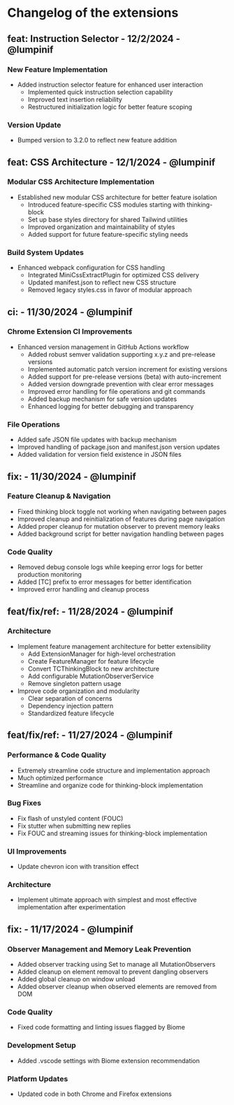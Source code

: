 <!-- markdownlint-disable MD024 -->

# Changelog of the extensions

## feat: Instruction Selector - 12/2/2024 - @lumpinif

### New Feature Implementation

- Added instruction selector feature for enhanced user interaction
  - Implemented quick instruction selection capability
  - Improved text insertion reliability
  - Restructured initialization logic for better feature scoping

### Version Update

- Bumped version to 3.2.0 to reflect new feature addition

## feat: CSS Architecture - 12/1/2024 - @lumpinif

### Modular CSS Architecture Implementation

- Established new modular CSS architecture for better feature isolation
  - Introduced feature-specific CSS modules starting with thinking-block
  - Set up base styles directory for shared Tailwind utilities
  - Improved organization and maintainability of styles
  - Added support for future feature-specific styling needs

### Build System Updates

- Enhanced webpack configuration for CSS handling
  - Integrated MiniCssExtractPlugin for optimized CSS delivery
  - Updated manifest.json to reflect new CSS structure
  - Removed legacy styles.css in favor of modular approach

## ci: - 11/30/2024 - @lumpinif

### Chrome Extension CI Improvements

- Enhanced version management in GitHub Actions workflow
  - Added robust semver validation supporting x.y.z and pre-release versions
  - Implemented automatic patch version increment for existing versions
  - Added support for pre-release versions (beta) with auto-increment
  - Added version downgrade prevention with clear error messages
  - Improved error handling for file operations and git commands
  - Added backup mechanism for safe version updates
  - Enhanced logging for better debugging and transparency

### File Operations

- Added safe JSON file updates with backup mechanism
- Improved handling of package.json and manifest.json version updates
- Added validation for version field existence in JSON files

## fix: - 11/30/2024 - @lumpinif

### Feature Cleanup & Navigation

- Fixed thinking block toggle not working when navigating between pages
- Improved cleanup and reinitialization of features during page navigation
- Added proper cleanup for mutation observer to prevent memory leaks
- Added background script for better navigation handling between pages

### Code Quality

- Removed debug console logs while keeping error logs for better production monitoring
- Added [TC] prefix to error messages for better identification
- Improved error handling and cleanup process

## feat/fix/ref: - 11/28/2024 - @lumpinif

### Architecture

- Implement feature management architecture for better extensibility
  - Add ExtensionManager for high-level orchestration
  - Create FeatureManager for feature lifecycle
  - Convert TCThinkingBlock to new architecture
  - Add configurable MutationObserverService
  - Remove singleton pattern usage
- Improve code organization and modularity
  - Clear separation of concerns
  - Dependency injection pattern
  - Standardized feature lifecycle

## feat/fix/ref: - 11/27/2024 - @lumpinif

### Performance & Code Quality

- Extremely streamline code structure and implementation approach
- Much optimized performance
- Streamline and organize code for thinking-block implementation

### Bug Fixes

- Fix flash of unstyled content (FOUC)
- Fix stutter when submitting new replies
- Fix FOUC and streaming issues for thinking-block implementation

### UI Improvements

- Update chevron icon with transition effect

### Architecture

- Implement ultimate approach with simplest and most effective implementation after experimentation

## fix: - 11/17/2024 - @lumpinif

### Observer Management and Memory Leak Prevention

- Added observer tracking using Set to manage all MutationObservers
- Added cleanup on element removal to prevent dangling observers
- Added global cleanup on window unload
- Added observer cleanup when observed elements are removed from DOM

### Code Quality

- Fixed code formatting and linting issues flagged by Biome

### Development Setup

- Added .vscode settings with Biome extension recommendation

### Platform Updates

- Updated code in both Chrome and Firefox extensions
